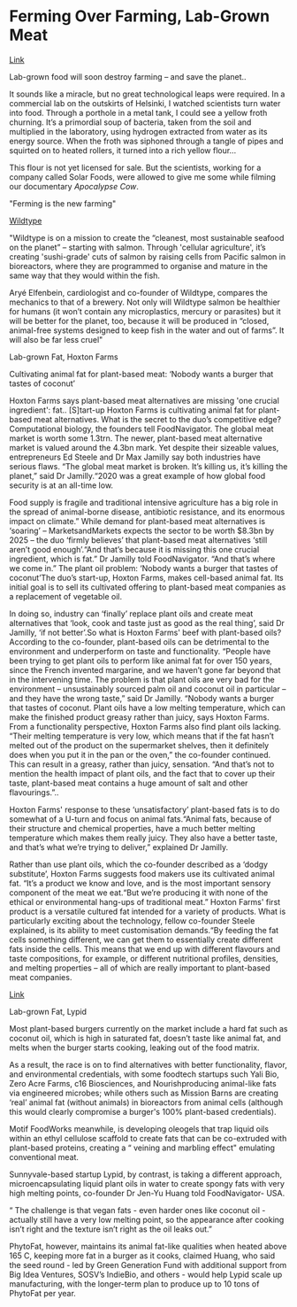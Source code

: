 # Ferming Over Farming, Lab-Grown Meat

[Link](https://amp.theguardian.com/commentisfree/2020/jan/08/lab-grown-food-destroy-farming-save-planet)

Lab-grown food will soon destroy farming – and save the planet..

It sounds like a miracle, but no great technological leaps were
required. In a commercial lab on the outskirts of Helsinki, I watched
scientists turn water into food. Through a porthole in a metal tank, I
could see a yellow froth churning. It’s a primordial soup of bacteria,
taken from the soil and multiplied in the laboratory, using hydrogen
extracted from water as its energy source. When the froth was siphoned
through a tangle of pipes and squirted on to heated rollers, it turned
into a rich yellow flour...

This flour is not yet licensed for sale. But the scientists, working
for a company called Solar Foods, were allowed to give me some while
filming our documentary *Apocalypse Cow*.

"Ferming is the new farming" 

[Wildtype](https://globetrender.com/2021/07/08/wildtype-sustainable-lab-grown-salmon-meat/)

"Wildtype is on a mission to create the “cleanest, most sustainable
seafood on the planet” – starting with salmon. Through 'cellular
agriculture', it’s creating 'sushi-grade' cuts of salmon by raising
cells from Pacific salmon in bioreactors, where they are programmed to
organise and mature in the same way that they would within the fish.

Aryé Elfenbein, cardiologist and co-founder of Wildtype, compares the
mechanics to that of a brewery. Not only will Wildtype salmon be
healthier for humans (it won’t contain any microplastics, mercury or
parasites) but it will be better for the planet, too, because it will
be produced in “closed, animal-free systems designed to keep fish in
the water and out of farms”. It will also be far less cruel"

<a name='fat'/>

Lab-grown Fat, Hoxton Farms

Cultivating animal fat for plant-based meat: ‘Nobody wants a burger
that tastes of coconut’

Hoxton Farms says plant-based meat alternatives are missing 'one
crucial ingredient': fat.. [S]tart-up Hoxton Farms is cultivating
animal fat for plant-based meat alternatives. What is the secret to
the duo’s competitive edge? Computational biology, the founders tell
FoodNavigator. The global meat market is worth some 1.3trn. The newer,
plant-based meat alternative market is valued around the 4.3bn
mark. Yet despite their sizeable values, entrepreneurs Ed Steele and
Dr Max Jamilly say both industries have serious flaws. “The global
meat market is broken. It’s killing us, it’s killing the planet,” ​said
Dr Jamilly.“2020 was a great example of how global food security is at
an all-time low.

Food supply is fragile and traditional intensive agriculture has a big
role in the spread of animal-borne disease, antibiotic resistance, and
its enormous impact on climate.”​ ​While demand for plant-based meat
alternatives is ‘soaring’ – MarketsandMarkets expects the sector to be
worth $8.3bn by 2025 – the duo ‘firmly believes’ that plant-based meat
alternatives ‘still aren’t good enough’.“And that’s because it is
missing this one crucial ingredient, which is fat.” ​Dr Jamilly told
FoodNavigator. “And that’s where we come in.” ​The plant oil problem:
‘Nobody wants a burger that tastes of coconut’​The duo’s start-up,
Hoxton Farms, makes cell-based animal fat. Its initial goal is to sell
its cultivated offering to plant-based meat companies as a replacement
of vegetable oil.

In doing so, industry can ‘finally’ replace plant oils and create meat
alternatives that ‘look, cook and taste just as good as the real
thing’, said Dr Jamilly, ‘if not better’.So what is Hoxton Farms' beef
with plant-based oils? According to the co-founder, plant-based oils
can be detrimental to the environment and underperform on taste and
functionality. “People have been trying to get plant oils to perform
like animal fat for over 150 years, since the French invented
margarine, and we haven’t gone far beyond that in the intervening
time. The problem is that plant oils are very bad for the environment
– unsustainably sourced palm oil and coconut oil in particular – and
they have the wrong taste,” ​said Dr Jamilly. “Nobody wants a burger
that tastes of coconut. Plant oils have a low melting temperature,
which can make the finished product greasy rather than juicy, says
Hoxton Farms. From a functionality perspective, Hoxton Farms also find
plant oils lacking. “Their melting temperature is very low, which
means that if the fat hasn’t melted out of the product on the
supermarket shelves, then it definitely does when you put it in the
pan or the oven,” ​the co-founder continued. This can result in a
greasy, rather than juicy, sensation. “And that’s not to mention the
health impact of plant oils, and the fact that to cover up their
taste, plant-based meat contains a huge amount of salt and other
flavourings.”​..

Hoxton Farms' response to these ‘unsatisfactory’ plant-based fats is
to do somewhat of a U-turn and focus on animal fats.“Animal fats,
because of their structure and chemical properties, have a much better
melting temperature which makes them really juicy. They also have a
better taste, and that’s what we’re trying to deliver,” ​explained Dr
Jamilly.

Rather than use plant oils, which the co-founder described as a ‘dodgy
substitute’, Hoxton Farms suggests food makers use its cultivated
animal fat. “It’s a product we know and love, and is the most
important sensory component of the meat we eat.​“But we’re producing it
with none of the ethical or environmental hang-ups of traditional
meat.”​ Hoxton Farms' first product is a versatile cultured fat
intended for a variety of products. What is particularly exciting
about the technology, fellow co-founder Steele explained, is its
ability to meet customisation demands.“By feeding the fat cells
something different, we can get them to essentially create different
fats inside the cells. This means that we end up with different
flavours and taste compositions, for example, or different nutritional
profiles, densities, and melting properties – all of which are really
important to plant-based meat companies.

<a name='fat2'/>

[Link](https://www.foodnavigator-usa.com/Article/2022/03/03/Fat-the-final-frontier-for-meat-alternatives-Designer-fat-co-Lypid-raises-4m-to-commercialize-microencapsulated-vegan-oils-that-behave-like-animal-fat)

Lab-grown Fat, Lypid

Most plant-based burgers currently on the market include a hard fat
such as coconut oil, which is high in saturated fat, doesn’t taste
like animal fat, and melts when the burger starts cooking, leaking out
of the food matrix.

As a result, the race is on to find alternatives with better
functionality, flavor, and environmental credentials, with some
foodtech startups such Yali Bio​, Zero Acre Farms​, c16 Biosciences​,​ and
Nourish ​producing animal-like fats via engineered microbes; while
others such as Mission Barns​ are creating ‘real’ animal fat (without
animals) in bioreactors from animal cells (although this would clearly
compromise a burger's 100% plant-based credentials).

Motif FoodWorks​ meanwhile, is developing oleogels that trap liquid
oils within an ethyl cellulose scaffold to create fats that can be
co-extruded with plant-based proteins, creating a “ veining and
marbling effect" emulating conventional meat.

Sunnyvale-based startup Lypid​, by contrast, is taking a different
approach, microencapsulating liquid plant oils in water to create
spongy fats with very high melting points, co-founder Dr Jen-Yu Huang
told FoodNavigator- USA.

“ The challenge is that vegan fats - even harder ones like coconut oil -
actually still have a very low melting point, so the appearance
after cooking isn’t right and the texture isn’t right as the oil leaks
out.”

PhytoFat, however, maintains its animal fat-like qualities when heated
above 165 C, keeping more fat in a burger as it cooks, claimed Huang,
who said the seed round - led by Green Generation Fund with additional
support from Big Idea Ventures, SOSV’s IndieBio, and others - would
help Lypid scale up manufacturing, with the longer-term plan to
produce up to 10 tons of PhytoFat per year.



